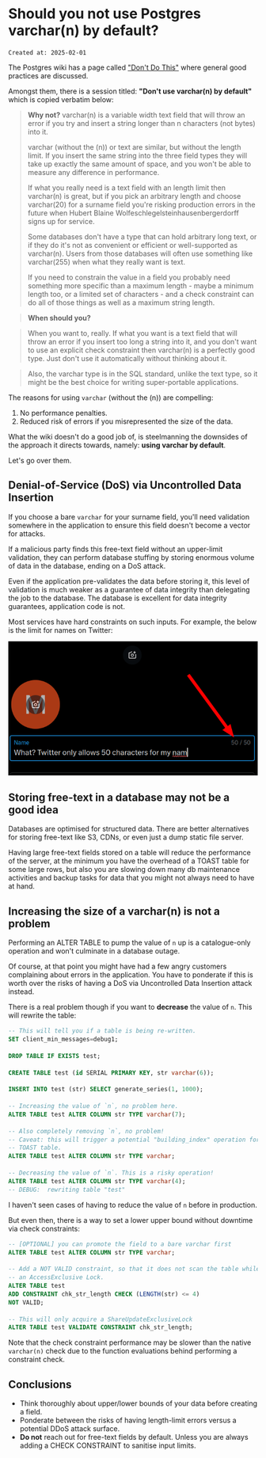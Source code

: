# Should you not use Postgres varchar(n) by default?

```
Created at: 2025-02-01
```

The Postgres wiki has a page called ["Don't Do
This"](https://wiki.postgresql.org/wiki/Don't_Do_This#Don.27t_use_varchar.28n.29_by_default)
where general good practices are discussed.

Amongst them, there is a session titled: **"Don't use varchar(n) by default"**
which is copied verbatim below:

> **Why not?**
> varchar(n) is a variable width text field that will throw an error if you try
> and insert a string longer than n characters (not bytes) into it.
>
> varchar (without the (n)) or text are similar, but without the length limit.
> If you insert the same string into the three field types they will take up
> exactly the same amount of space, and you won't be able to measure any
> difference in performance.
>
> If what you really need is a text field with an length limit then varchar(n)
> is great, but if you pick an arbitrary length and choose varchar(20) for a
> surname field you're risking production errors in the future when Hubert
> Blaine Wolfe­schlegel­stein­hausen­berger­dorff signs up for service.
>
> Some databases don't have a type that can hold arbitrary long text, or if
> they do it's not as convenient or efficient or well-supported as varchar(n).
> Users from those databases will often use something like varchar(255) when
> what they really want is text.
>
> If you need to constrain the value in a field you probably need something
> more specific than a maximum length - maybe a minimum length too, or a
> limited set of characters - and a check constraint can do all of those things
> as well as a maximum string length.

> **When should you?**

> When you want to, really. If what you want is a text field that will throw an
> error if you insert too long a string into it, and you don't want to use an
> explicit check constraint then varchar(n) is a perfectly good type. Just
> don't use it automatically without thinking about it.

> Also, the varchar type is in the SQL standard, unlike the text type, so it
> might be the best choice for writing super-portable applications.

The reasons for using `varchar` (without the (n)) are compelling:

1. No performance penalties.
2. Reduced risk of errors if you misrepresented the size of the data.

What the wiki doesn't do a good job of, is steelmanning the downsides of the
approach it directs towards, namely: **using varchar by default**.

Let's go over them.

## Denial-of-Service (DoS) via Uncontrolled Data Insertion

If you choose a bare `varchar` for your surname field, you'll need validation
somewhere in the application to ensure this field doesn't become a vector for
attacks.

If a malicious party finds this free-text field without an upper-limit
validation, they can perform database stuffing by storing enormous volume of
data in the database, ending on a DoS attack.

Even if the application pre-validates the data before storing it, this level
of validation is much weaker as a guarantee of data integrity than delegating
the job to the database. The database is excellent for data integrity
guarantees, application code is not.

Most services have hard constraints on such inputs. For example, the below is
the limit for names on Twitter:

![img_twitter_limits.png](img_twitter_limits.png)

## Storing free-text in a database may not be a good idea

Databases are optimised for structured data. There are better alternatives for
storing free-text like S3, CDNs, or even just a dump static file server.

Having large free-text fields stored on a table will reduce the performance of
the server, at the minimum you have the overhead of a TOAST table for some
large rows, but also you are slowing down many db maintenance activities and
backup tasks for data that you might not always need to have at hand.

## Increasing the size of a varchar(n) is not a problem

Performing an ALTER TABLE to pump the value of `n` up is a catalogue-only
operation and won't culminate in a database outage.

Of course, at that point you might have had a few angry customers complaining
about errors in the application. You have to ponderate if this is worth over
the risks of having a DoS via Uncontrolled Data Insertion attack instead.

There is a real problem though if you want to **decrease** the value of `n`.
This will rewrite the table:

```sql
-- This will tell you if a table is being re-written.
SET client_min_messages=debug1;

DROP TABLE IF EXISTS test;

CREATE TABLE test (id SERIAL PRIMARY KEY, str varchar(6));

INSERT INTO test (str) SELECT generate_series(1, 1000);

-- Increasing the value of `n`, no problem here.
ALTER TABLE test ALTER COLUMN str TYPE varchar(7);

-- Also completely removing `n`, no problem!
-- Caveat: this will trigger a potential "building_index" operation for the
-- TOAST table.
ALTER TABLE test ALTER COLUMN str TYPE varchar;

-- Decreasing the value of `n`. This is a risky operation!
ALTER TABLE test ALTER COLUMN str TYPE varchar(4);
-- DEBUG:  rewriting table "test"
```

I haven't seen cases of having to reduce the value of `n` before in production.

But even then, there is a way to set a lower upper bound without downtime
via check constraints:

```sql
-- [OPTIONAL] you can promote the field to a bare varchar first
ALTER TABLE test ALTER COLUMN str TYPE varchar;

-- Add a NOT VALID constraint, so that it does not scan the table while holding
-- an AccessExclusive Lock.
ALTER TABLE test
ADD CONSTRAINT chk_str_length CHECK (LENGTH(str) <= 4)
NOT VALID;

-- This will only acquire a ShareUpdateExclusiveLock
ALTER TABLE test VALIDATE CONSTRAINT chk_str_length;
```

Note that the check constraint performance may be slower than the native
`varchar(n)` check due to the function evaluations behind performing a
constraint check.

## Conclusions

- Think thoroughly about upper/lower bounds of your data before creating a
  field.
- Ponderate between the risks of having length-limit errors versus a potential
  DDoS attack surface.
- **Do not** reach out for free-text fields by default. Unless you are always
  adding a CHECK CONSTRAINT to sanitise input limits.
